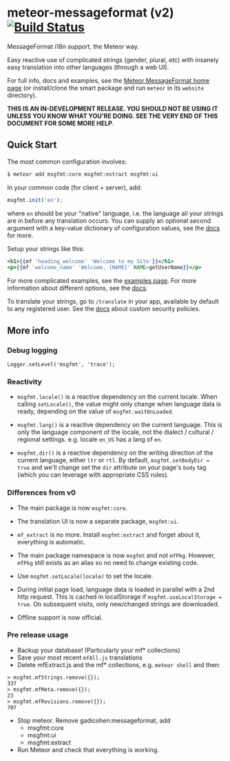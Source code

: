# meteor-messageformat (v2) [![Build Status](https://api.travis-ci.org/gadicc/meteor-messageformat.svg?branch=v2)](https://travis-ci.org/gadicc/meteor-messageformat)

MessageFormat i18n support, the Meteor way.

Easy reactive use of complicated strings (gender, plural, etc) with insanely
easy translation into other languages (through a web UI).

For full info, docs and examples, see the
[Meteor MessageFormat home page](http://messageformat.meteor.com/)
(or install/clone the smart package and run `meteor` in its `website` directory).

**THIS IS AN IN-DEVELOPMENT RELEASE.  YOU SHOULD NOT BE USING IT UNLESS YOU KNOW
WHAT YOU'RE DOING.  SEE THE VERY END OF THIS DOCUMENT FOR SOME MORE HELP**.

## Quick Start

The most common configuration involves:

```bash
$ meteor add msgfmt:core msgfmt:extract msgfmt:ui
```

In your common code (for client + server), add:

```js
msgfmt.init('en');
```

where `en` should be your "native" language, i.e. the language all your
strings are in before any translation occurs.  You can supply an optional
second argument with a key-value dictionary of configuration values, see
the [docs](http://messageformat.meteor.com/docs) for more.

Setup your strings like this:

```handlebars
<h1>{{mf 'heading_welcome' 'Welcome to my Site'}}</h1>
<p>{{mf 'welcome_name' 'Welcome, {NAME}' NAME=getUserName}}</p>
```

For more complicated examples, see the
[examples page](http://messageformat.meteor.com/examples).
For more information about different options, see the
[docs](http://messageformat.meteor.com/docs).

To translate your strings, go to `/translate` in your app, available by default
to any registered user.  See the [docs](http://messageformat.meteor.com/docs)
about custom security policies.

## More info

### Debug logging

`Logger.setLevel('msgfmt', 'trace');`

### Reactivity

* `msgfmt.locale()` is a reactive dependency on the current locale.  When
calling `setLocale()`, the value might only change when language data is
ready, depending on the value of `msgfmt.waitOnLoaded`.

* `msgfmt.lang()` is a reactive dependency on the current language.  This
is only the language component of the locale, not the dialect / cultural /
regional settings.  e.g. locale `en_US` has a lang of `en`.

* `msgfmt.dir()` is a reactive dependency on the writing direction of the
current language, either `ltr` or `rtl`.  By default,
`msgfmt.setBodyDir = true` and we'll change set the `dir` attribute on
your page's `body` tag (which you can leverage with appropriate CSS rules).

### Differences from v0

* The main package is now `msgfmt:core`.

* The translation UI is now a separate package, `msgfmt:ui`.

* `mf_extract` is no more.  Install `msgfmt:extract` and forget about it,
everything is automatic.

* The main package namespace is now `msgfmt` and not `mfPkg`.  However,
`mfPkg` still exists as an alias so no need to change existing code.

* Use `msgfmt.setLocale(locale)` to set the locale.

* During initial page load, language data is loaded in parallel with a 2nd
http request.  This is cached in localStorage if `msgfmt.useLocalStorage =
true`.  On subsequent visits, only new/changed strings are downloaded.

* Offline support is now official.

### Pre release usage

* Backup your database!  (Particularly your mf* collections)
* Save your most recent `mfAll.js` translations
* Delete mfExtract.js and the mf* collections, e.g. `meteor shell` and then:
```
> msgfmt.mfStrings.remove({});
337
> msgfmt.mfMeta.remove({});
23
> msgfmt.mfRevisions.remove({});
707
```
* Stop meteor.  Remove gadicohen:messageformat, add
  * msgfmt:core
  * msgfmt:ui
  * msgfmt:extract
* Run Meteor and check that everything is working.
